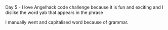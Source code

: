 Day 5 - I love Angelhack code challenge because it is fun and exciting and I dislike the word yab that appears in the phrase  

I manually went and capitalised word because of grammar.
